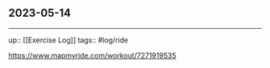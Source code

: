 ## 2023-05-14

---

up:: [[Exercise Log]]
tags:: #log/ride 

https://www.mapmyride.com/workout/7271919535